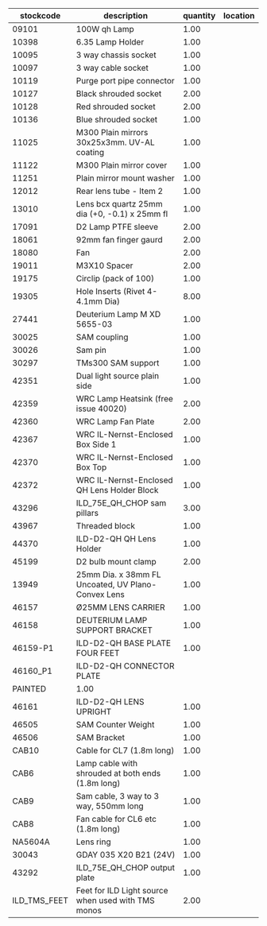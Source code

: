 |stockcode|description|quantity|location|
|---------|-----------|--------|--------|
|09101|100W qh Lamp|1.00||
|10398|6.35 Lamp Holder|1.00||
|10095|3 way chassis socket|1.00||
|10097|3 way cable socket|1.00||
|10119|Purge port pipe connector|1.00||
|10127|Black shrouded socket|2.00||
|10128|Red shrouded socket|2.00||
|10136|Blue shrouded socket|1.00||
|11025|M300 Plain mirrors 30x25x3mm.  UV-AL coating|1.00||
|11122|M300 Plain mirror cover|1.00||
|11251|Plain mirror mount washer|1.00||
|12012|Rear lens tube - Item 2|1.00||
|13010|Lens bcx quartz 25mm dia (+0, -0.1) x 25mm fl|1.00||
|17091|D2 Lamp PTFE sleeve|2.00||
|18061|92mm fan finger gaurd|2.00||
|18080|Fan|2.00||
|19011|M3X10 Spacer|2.00||
|19175|Circlip (pack of 100)|1.00||
|19305|Hole Inserts (Rivet 4-4.1mm Dia)|8.00||
|27441|Deuterium Lamp  M XD 5655-03|1.00||
|30025|SAM coupling|1.00||
|30026|Sam pin|1.00||
|30297|TMs300 SAM support|1.00||
|42351|Dual light source plain side|1.00||
|42359|WRC Lamp Heatsink (free issue 40020)|2.00||
|42360|WRC Lamp Fan Plate|2.00||
|42367|WRC IL-Nernst-Enclosed Box Side 1|1.00||
|42370|WRC IL-Nernst-Enclosed Box Top|1.00||
|42372|WRC IL-Nernst-Enclosed QH Lens Holder Block|1.00||
|43296|ILD_75E_QH_CHOP sam pillars|3.00||
|43967|Threaded block|1.00||
|44370|ILD-D2-QH QH Lens Holder|1.00||
|45199|D2 bulb mount clamp|2.00||
|13949|25mm Dia. x 38mm FL Uncoated, UV Plano-Convex Lens|1.00||
|46157|Ø25MM LENS CARRIER|1.00||
|46158|DEUTERIUM LAMP SUPPORT BRACKET|1.00||
|46159-P1|ILD-D2-QH BASE PLATE FOUR FEET|1.00||
|46160_P1|ILD-D2-QH CONNECTOR PLATE
 PAINTED|1.00||
|46161|ILD-D2-QH LENS UPRIGHT|1.00||
|46505|SAM Counter Weight|1.00||
|46506|SAM Bracket|1.00||
|CAB10|Cable for CL7 (1.8m long)|1.00||
|CAB6|Lamp cable with shrouded at both ends (1.8m long)|1.00||
|CAB9|Sam cable, 3 way to 3 way, 550mm long|1.00||
|CAB8|Fan cable for CL6 etc (1.8m long)|1.00||
|NA5604A|Lens ring|1.00||
|30043|GDAY 035 X20 B21 (24V)|1.00||
|43292|ILD_75E_QH_CHOP output plate|1.00||
|ILD_TMS_FEET|Feet for ILD Light source when used with TMS monos|2.00||
